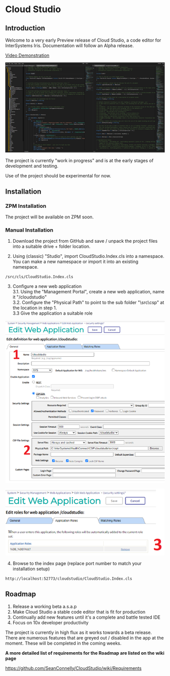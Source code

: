 # Cloud Studio

## Introduction

Welcome to a very early Preview release of Cloud Studio, a code editor for InterSystems Iris. Documentation will follow an Alpha release.

[Video Demonstration](https://www.youtube.com/watch?v=Am6QAvrPPPg)

![Cloud Studio Demonstration](./npc/Screeshot.jpg)

The project is currently "work in progress" and is at the early stages of development and testing.

Use of the project should be experimental for now.

## Installation

### ZPM Installation

The project will be available on ZPM soon.


### Manual Installation

1. Download the project from GitHub and save / unpack the project files into a suitable drive + folder location.

2. Using (classic) "Studio", import CloudStudio.Index.cls into a namespace. You can make a new namespace or import it into an existing namespace.

```
/src/cls/CloudStudio.Index.cls
```

3. Configure a new web application  
  3.1. Using the "Management Portal", create a new web application, name it "/cloudstudio"  
  3.2. Configure the "Physical Path" to point to the sub folder "\src\csp\" at the location in step 1.  
  3.3 Give the application a suitable role  


![Instal Instructions A](./npc/InstructionsA.png)


![Instal Instructions A](./npc/InstructionsB.png)


4. Browse to the index page (replace port number to match your installation setup)

```
http://localhost:52773/cloudstudio/CloudStudio.Index.cls
```

## Roadmap

1. Release a working beta a.s.a.p
2. Make Cloud Studio a stable code editor that is fit for production
3. Continually add new features until it's a complete and battle tested IDE
4. Focus on 10x developer productivity

The project is currently in high flux as it works towards a beta release. There are numerous features that are greyed out / disabled in the app at the moment. These will be completed in the coming weeks.

**A more detailed list of requirements for the Roadmap are listed on the wiki page**

https://github.com/SeanConnelly/CloudStudio/wiki/Requirements
